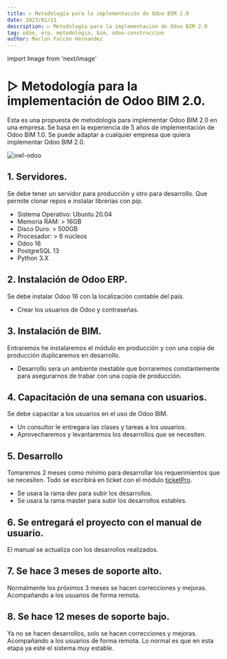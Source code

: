 ```yaml
---
title: ▷ Metodología para la implementación de Odoo BIM 2.0
date: 2023/01/11
description: ▷ Metodología para la implementación de Odoo BIM 2.0
tag: odoo, erp, metodologia, bim, odoo-construccion
author: Marlon Falcon Hernandez
---
```

import Image from 'next/image'

# ▷ Metodología para la implementación de Odoo BIM 2.0.
Esta es una propuesta de metodología para implementar Odoo BIM 2.0 en una empresa. Se basa en la experiencia de 5 años de implementación de Odoo BIM 1.0. Se puede adaptar a cualquier empresa que quiera implementar Odoo BIM 2.0.

<Image
  src="/images/posts/bim-20-metodologia.png"
  alt="owl-odoo"
  width={1584}
  height={396}
  priority
  className="next-image"
/>

## 1. Servidores.
Se debe tener un servidor para producción y otro para desarrollo. Que permite clonar repos e instalar librerias con pip.
- Sistema Operativo: Ubuntu 20.04
- Memoria RAM: > 16GB
- Disco Duro: > 500GB
- Procesador: > 6 núcleos
- Odoo 16
- PostgreSQL 13
- Python 3.X

## 2. Instalación de Odoo ERP.
Se debe instalar Odoo 16 con la localización contable del país.
- Crear los usuarios de Odoo y contraseñas.

## 3. Instalación de BIM.
Entraremos he instalaremos el módulo en producción y con una copia de producción duplicaremos en desarrollo.
- Desarrollo sera un ambiente inestable que borraremos constantemente para asegurarnos de trabar con una copia de producción.

## 4. Capacitación de una semana con usuarios.
Se debe capacitar a los usuarios en el uso de Odoo BIM.
- Un consultor le entregara las clases y tareas a los usuarios.
- Aprovecharemos y levantaremos los desarrollos que se necesiten.

## 5. Desarrollo
Tomaremos 2 meses como mínimo para desarrollar los requerimientos que se necesiten. Todo se escribirá en ticket con el módulo [ticketPro](/posts/metodologia-implementacion-odoo-bim).
- Se usara la rama dev para subir los desarrollos.
- Se usara la rama master para subir los desarrollos estables.

## 6. Se entregará el proyecto con el manual de usuario.
El manual se actualiza con los desarrollos realizados.

## 7. Se hace 3 meses de soporte alto.
Normalmente los próximos 3 meses se hacen correcciones y mejoras. Acompañando a los usuarios de forma remota.

## 8. Se hace 12 meses de soporte bajo.
Ya no se hacen desarrollos, solo se hacen correcciones y mejoras. Acompañando a los usuarios de forma remota. Lo normal es que en esta etapa ya este el sistema muy estable.